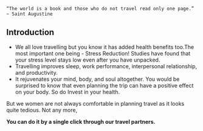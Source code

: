 `“The world is a book and those who do not travel read only one page.” ~ Saint Augustine`

## Introduction

- We all love travelling but you know it has added health benefits too.The most important one being - Stress Reduction! Studies have found that your stress level stays low even after you have unpacked.
- Travelling improves sleep, work performance, interpersonal relationship, and productivity.
- It rejuvenates your mind, body, and soul altogether. You would be surprised to know that even planning the trip can have a positive effect on your body.  So do Invest in your health.

But we women are not always comfortable in planning travel as it looks quite tedious. Not any more,

**You can do it by a single click through our travel partners.**
